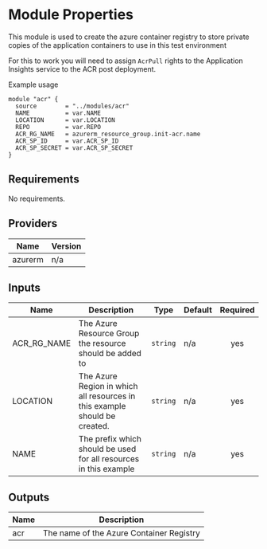 # Module Properties

This module is used to create the azure container registry to store private copies of the application containers to use in this test environment

For this to work you will need to assign `AcrPull` rights to the Application Insights service to the ACR post deployment.

Example usage

```hcl
module "acr" {
  source        = "../modules/acr"
  NAME          = var.NAME
  LOCATION      = var.LOCATION
  REPO          = var.REPO
  ACR_RG_NAME   = azurerm_resource_group.init-acr.name
  ACR_SP_ID     = var.ACR_SP_ID
  ACR_SP_SECRET = var.ACR_SP_SECRET
}
```

## Requirements

No requirements.

## Providers

| Name | Version |
|------|---------|
| azurerm | n/a |

## Inputs

| Name | Description | Type | Default | Required |
|------|-------------|------|---------|:--------:|
| ACR\_RG\_NAME | The Azure Resource Group the resource should be added to | `string` | n/a | yes |
| LOCATION | The Azure Region in which all resources in this example should be created. | `string` | n/a | yes |
| NAME | The prefix which should be used for all resources in this example | `string` | n/a | yes |

## Outputs

| Name | Description |
|------|-------------|
| acr | The name of the Azure Container Registry |

